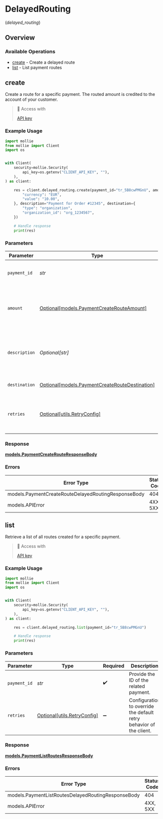 # DelayedRouting
(*delayed_routing*)

## Overview

### Available Operations

* [create](#create) - Create a delayed route
* [list](#list) - List payment routes

## create

Create a route for a specific payment. The routed amount is credited to the account of your customer.

> 🔑 Access with
>
> [API key](/reference/authentication)

### Example Usage

```python
import mollie
from mollie import Client
import os


with Client(
    security=mollie.Security(
        api_key=os.getenv("CLIENT_API_KEY", ""),
    ),
) as client:

    res = client.delayed_routing.create(payment_id="tr_5B8cwPMGnU", amount={
        "currency": "EUR",
        "value": "10.00",
    }, description="Payment for Order #12345", destination={
        "type": "organization",
        "organization_id": "org_1234567",
    })

    # Handle response
    print(res)

```

### Parameters

| Parameter                                                                                       | Type                                                                                            | Required                                                                                        | Description                                                                                     | Example                                                                                         |
| ----------------------------------------------------------------------------------------------- | ----------------------------------------------------------------------------------------------- | ----------------------------------------------------------------------------------------------- | ----------------------------------------------------------------------------------------------- | ----------------------------------------------------------------------------------------------- |
| `payment_id`                                                                                    | *str*                                                                                           | :heavy_check_mark:                                                                              | Provide the ID of the related payment.                                                          | tr_5B8cwPMGnU                                                                                   |
| `amount`                                                                                        | [Optional[models.PaymentCreateRouteAmount]](../../models/paymentcreaterouteamount.md)           | :heavy_minus_sign:                                                                              | The amount of the route. That amount that will be routed to the specified destination.          |                                                                                                 |
| `description`                                                                                   | *Optional[str]*                                                                                 | :heavy_minus_sign:                                                                              | The description of the route. This description is shown in the reports.                         | Payment for Order #12345                                                                        |
| `destination`                                                                                   | [Optional[models.PaymentCreateRouteDestination]](../../models/paymentcreateroutedestination.md) | :heavy_minus_sign:                                                                              | The destination of the route.                                                                   |                                                                                                 |
| `retries`                                                                                       | [Optional[utils.RetryConfig]](../../models/utils/retryconfig.md)                                | :heavy_minus_sign:                                                                              | Configuration to override the default retry behavior of the client.                             |                                                                                                 |

### Response

**[models.PaymentCreateRouteResponseBody](../../models/paymentcreaterouteresponsebody.md)**

### Errors

| Error Type                                          | Status Code                                         | Content Type                                        |
| --------------------------------------------------- | --------------------------------------------------- | --------------------------------------------------- |
| models.PaymentCreateRouteDelayedRoutingResponseBody | 404                                                 | application/hal+json                                |
| models.APIError                                     | 4XX, 5XX                                            | \*/\*                                               |

## list

Retrieve a list of all routes created for a specific payment.

> 🔑 Access with
>
> [API key](/reference/authentication)

### Example Usage

```python
import mollie
from mollie import Client
import os


with Client(
    security=mollie.Security(
        api_key=os.getenv("CLIENT_API_KEY", ""),
    ),
) as client:

    res = client.delayed_routing.list(payment_id="tr_5B8cwPMGnU")

    # Handle response
    print(res)

```

### Parameters

| Parameter                                                           | Type                                                                | Required                                                            | Description                                                         | Example                                                             |
| ------------------------------------------------------------------- | ------------------------------------------------------------------- | ------------------------------------------------------------------- | ------------------------------------------------------------------- | ------------------------------------------------------------------- |
| `payment_id`                                                        | *str*                                                               | :heavy_check_mark:                                                  | Provide the ID of the related payment.                              | tr_5B8cwPMGnU                                                       |
| `retries`                                                           | [Optional[utils.RetryConfig]](../../models/utils/retryconfig.md)    | :heavy_minus_sign:                                                  | Configuration to override the default retry behavior of the client. |                                                                     |

### Response

**[models.PaymentListRoutesResponseBody](../../models/paymentlistroutesresponsebody.md)**

### Errors

| Error Type                                         | Status Code                                        | Content Type                                       |
| -------------------------------------------------- | -------------------------------------------------- | -------------------------------------------------- |
| models.PaymentListRoutesDelayedRoutingResponseBody | 404                                                | application/hal+json                               |
| models.APIError                                    | 4XX, 5XX                                           | \*/\*                                              |